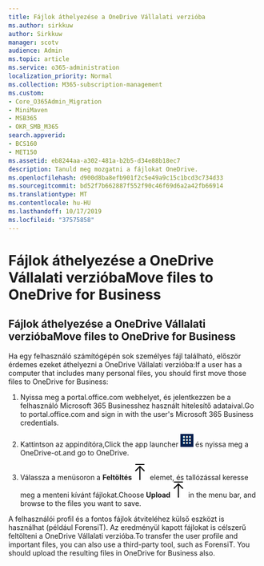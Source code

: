 ```yaml
---
title: Fájlok áthelyezése a OneDrive Vállalati verzióba
ms.author: sirkkuw
author: Sirkkuw
manager: scotv
audience: Admin
ms.topic: article
ms.service: o365-administration
localization_priority: Normal
ms.collection: M365-subscription-management
ms.custom:
- Core_O365Admin_Migration
- MiniMaven
- MSB365
- OKR_SMB_M365
search.appverid:
- BCS160
- MET150
ms.assetid: eb8244aa-a302-481a-b2b5-d34e88b18ec7
description: Tanuld meg mozgatni a fájlokat OneDrive.
ms.openlocfilehash: d900d8ba8efb901f2c5e49a9c15c1bcd3c734d33
ms.sourcegitcommit: bd52f7b662887f552f90c46f69d6a2a42fb66914
ms.translationtype: MT
ms.contentlocale: hu-HU
ms.lasthandoff: 10/17/2019
ms.locfileid: "37575858"
---
```

# <a name="move-files-to-onedrive-for-business"></a><span data-ttu-id="88c5f-103">Fájlok áthelyezése a OneDrive Vállalati verzióba</span><span class="sxs-lookup"><span data-stu-id="88c5f-103">Move files to OneDrive for Business</span></span>

## <a name="move-files-to-onedrive-for-business"></a><span data-ttu-id="88c5f-104">Fájlok áthelyezése a OneDrive Vállalati verzióba</span><span class="sxs-lookup"><span data-stu-id="88c5f-104">Move files to OneDrive for Business</span></span>

<span data-ttu-id="88c5f-105">Ha egy felhasználó számítógépén sok személyes fájl található, először érdemes ezeket áthelyezni a OneDrive Vállalati verzióba:</span><span class="sxs-lookup"><span data-stu-id="88c5f-105">If a user has a computer that includes many personal files, you should first move those files to OneDrive for Business:</span></span>
  
1. <span data-ttu-id="88c5f-106">Nyissa meg a portal.office.com webhelyet, és jelentkezzen be a felhasználó Microsoft 365 Businesshez használt hitelesítő adataival.</span><span class="sxs-lookup"><span data-stu-id="88c5f-106">Go to portal.office.com and sign in with the user's Microsoft 365 Business credentials.</span></span>
    
2. <span data-ttu-id="88c5f-107">Kattintson az appindítóra,</span><span class="sxs-lookup"><span data-stu-id="88c5f-107">Click the app launcher</span></span> ![The app launcher icon in Office 365](media/7502f4ec-3c9a-435d-a7b4-b9cda85189a7.png) <span data-ttu-id="88c5f-109">és nyissa meg a OneDrive-ot.</span><span class="sxs-lookup"><span data-stu-id="88c5f-109">and go to OneDrive.</span></span> 
    
3. <span data-ttu-id="88c5f-110">Válassza a menüsoron a **Feltöltés**![Upload](media/d9b963b8-10af-42e2-953d-360301b83d3c.png) elemet, és tallózással keresse meg a menteni kívánt fájlokat.</span><span class="sxs-lookup"><span data-stu-id="88c5f-110">Choose **Upload**![Upload](media/d9b963b8-10af-42e2-953d-360301b83d3c.png) in the menu bar, and browse to the files you want to save.</span></span> 
    
<span data-ttu-id="88c5f-p101">A felhasználói profil és a fontos fájlok átviteléhez külső eszközt is használhat (például ForensiT). Az eredményül kapott fájlokat is célszerű feltölteni a OneDrive Vállalati verzióba.</span><span class="sxs-lookup"><span data-stu-id="88c5f-p101">To transfer the user profile and important files, you can also use a third-party tool, such as ForensiT. You should upload the resulting files in OneDrive for Business also.</span></span>
  
